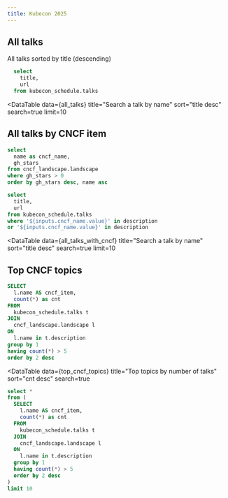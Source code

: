 ```yaml
---
title: Kubecon 2025
---
```



## All talks
All talks sorted by title (descending)


```sql all_talks
  select 
    title,
    url
  from kubecon_schedule.talks
```

<DataTable
    data={all_talks}
    title="Search a talk by name"
    sort="title desc"
    search=true
    limit=10
>
  <Column id="url" contentType="link" linkField="url" linkLabel=title />
</DataTable>



## All talks by CNCF item


```sql cncf_with_stars
select 
  name as cncf_name,
  gh_stars
from cncf_landscape.landscape
where gh_stars > 0
order by gh_stars desc, name asc
```

<Dropdown 
  data={cncf_with_stars} 
  title="Choose a CNCF item with stars"
  name="cncf_name"
  value="cncf_name"
/>


```sql all_talks_with_cncf
select 
  title,
  url
from kubecon_schedule.talks
where '${inputs.cncf_name.value}' in description
or '${inputs.cncf_name.value}' in description
```


<DataTable
    data={all_talks_with_cncf}
    title="Search a talk by name"
    sort="title desc"
    search=true
    limit=10
>
  <Column id="url" contentType="link" linkField="url" linkLabel=title />
</DataTable>


## Top CNCF topics

```sql top_cncf_topics
SELECT
  l.name AS cncf_item,
  count(*) as cnt
FROM
  kubecon_schedule.talks t
JOIN
  cncf_landscape.landscape l
ON
  l.name in t.description
group by 1
having count(*) > 5
order by 2 desc
```

<DataTable
    data={top_cncf_topics}
    title="Top topics by number of talks"
    sort="cnt desc"
    search=true
>
  <Column id="cncf_item" />
  <Column id="cnt" />
</DataTable>


```sql top_10_cncf_topics
select *
from (
  SELECT
    l.name AS cncf_item,
    count(*) as cnt
  FROM
    kubecon_schedule.talks t
  JOIN
    cncf_landscape.landscape l
  ON
    l.name in t.description
  group by 1
  having count(*) > 5
  order by 2 desc
)
limit 10
```

<BarChart
    data={top_10_cncf_topics}
    title="Top 10 topics by number of talks"
    x=cncf_item
    y=cnt
    labels=true
/>